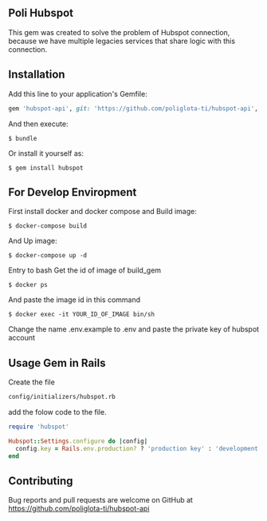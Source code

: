 ## Poli Hubspot
This gem was created to solve the problem of Hubspot connection, because we have multiple legacies services that share logic with this connection.

## Installation

Add this line to your application's Gemfile:

```ruby
gem 'hubspot-api', git: 'https://github.com/poliglota-ti/hubspot-api', branch: 'main'
```

And then execute:

    $ bundle

Or install it yourself as:

    $ gem install hubspot

## For Develop Enviropment
First install docker and docker compose and
Build image:
  
    $ docker-compose build

And Up image:
  
    $ docker-compose up -d

Entry to bash
  Get the id of image of build_gem
  
    $ docker ps
  
  And paste the image id in this command
    
    $ docker exec -it YOUR_ID_OF_IMAGE bin/sh
  


  

Change the name .env.example to .env and paste the private key of hubspot account
## Usage Gem in Rails 
Create the file 

```sh
config/initializers/hubspot.rb
```
add the folow code to the file.
```ruby
require 'hubspot'

Hubspot::Settings.configure do |config|
  config.key = Rails.env.production? ? 'production key' : 'development key'
end
```


## Contributing

Bug reports and pull requests are welcome on GitHub at https://github.com/poliglota-ti/hubspot-api